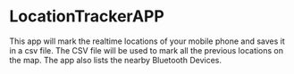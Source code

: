 # LocationTrackerAPP
This app will mark the realtime locations of your mobile phone and saves it in a csv file.
The CSV file will be used to mark all the previous locations on the map.
The app also lists the nearby Bluetooth Devices.
